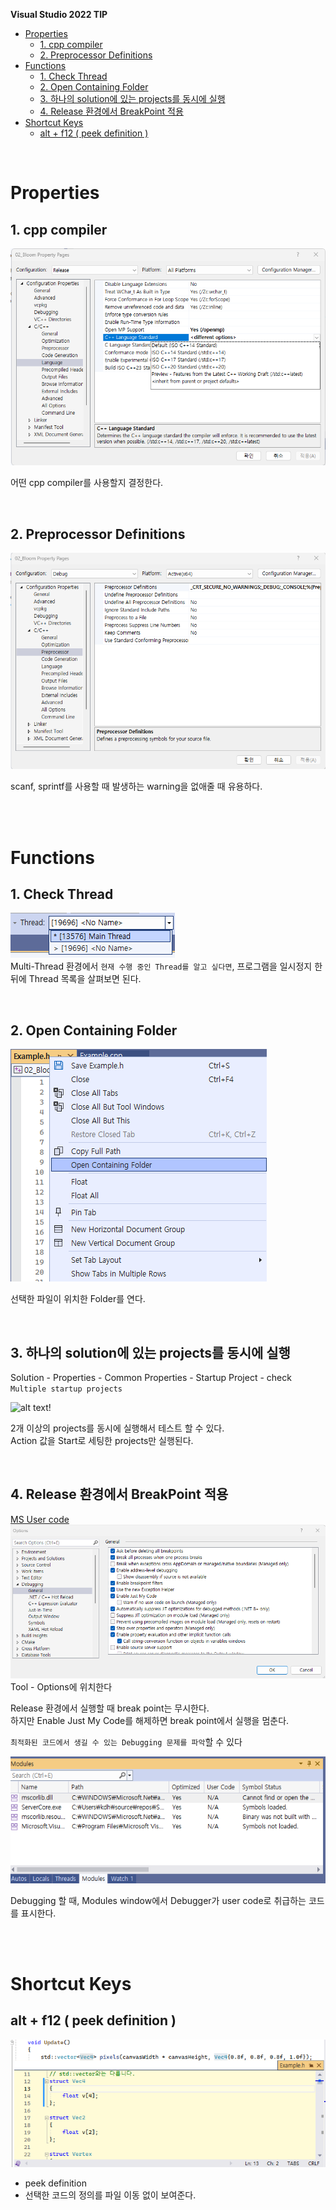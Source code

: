 **Visual Studio 2022 TIP**
- [Properties](#properties)
  - [1. cpp compiler](#1-cpp-compiler)
  - [2. Preprocessor Definitions](#2-preprocessor-definitions)
- [Functions](#functions)
  - [1. Check Thread](#1-check-thread)
  - [2. Open Containing Folder](#2-open-containing-folder)
  - [3. 하나의 solution에 있는 projects를 동시에 실행](#3-하나의-solution에-있는-projects를-동시에-실행)
  - [4. Release 환경에서 BreakPoint 적용](#4-release-환경에서-breakpoint-적용)
- [Shortcut Keys](#shortcut-keys)
  - [alt + f12 ( peek definition )](#alt--f12--peek-definition-)

<br>

# Properties
## 1. cpp compiler
![change compiler](Images/TIPS/determine_compiler.png)

어떤 cpp compiler를 사용할지 결정한다.

<br>

## 2. Preprocessor Definitions
![edit preprocessor](Images/TIPS/preprocessor.png)

scanf, sprintf를 사용할 때 발생하는 warning을 없애줄 때 유용하다.

<br>
<br>

# Functions
## 1. Check Thread
![alt text](Images/TIPS/Check_Thread.png)<br>
Multi-Thread 환경에서 `현재 수행 중인 Thread를 알고 싶다면`, 프로그램을 일시정지 한 뒤에 Thread 목록을 살펴보면 된다.<br>

<br>

## 2. Open Containing Folder
![open containing folder](Images/TIPS/open_containing_folder.png)

선택한 파일이 위치한 Folder를 연다.

<br>

## 3. 하나의 solution에 있는 projects를 동시에 실행
Solution - Properties - Common Properties - Startup Project - check `Multiple startup projects`<br>

![alt text](/6_CS/GameServer/Images/TIPS/Set_Multiple_projects.png)!

2개 이상의 projects를 동시에 실행해서 테스트 할 수 있다.<br>
Action 값을 Start로 세팅한 projects만 실행된다.<br>

<br>

## 4. Release 환경에서 BreakPoint 적용
[MS User code](https://learn.microsoft.com/en-us/visualstudio/debugger/just-my-code?view=vs-2022)<br>
![alt text](Images/TIPS/Release_BreakPoint.png)<br>
Tool - Options에 위치한다<br>

Release 환경에서 실행할 때 break point는 무시한다.<br>
하지만 Enable Just My Code를 해제하면 break point에서 실행을 멈춘다.<br>

`최적화된 코드에서 생길 수 있는 Debugging 문제를 파악`할 수 있다<br>

![alt text](Images/TIPS/modules_window_user_code.png)<br>

Debugging 할 때, Modules window에서 Debugger가 user code로 취급하는 코드를 표시한다.<br>

<br>
<br>

# Shortcut Keys
## alt + f12 ( peek definition )
![예시 이미지](Images/TIPS/peek_definition.png)
  - peek definition
  - 선택한 코드의 정의를 파일 이동 없이 보여준다.